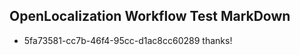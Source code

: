 ## OpenLocalization Workflow Test MarkDown
* 5fa73581-cc7b-46f4-95cc-d1ac8cc60289 thanks!

<!--HONumber=Aug16_HO3-->


